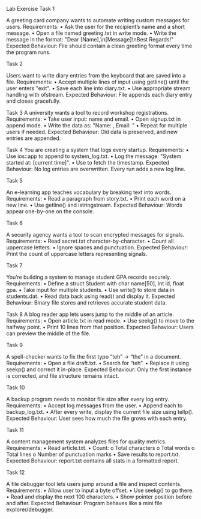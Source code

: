 Lab Exercise
Task 1

A greeting card company wants to automate writing custom messages for users.
Requirements:
• Ask the user for the recipient’s name and a short message.
• Open a file named greeting.txt in write mode.
• Write the message in the format:
"Dear [Name],\n[Message]\nBest Regards!"
Expected Behaviour:
File should contain a clean greeting format every time the program runs.

Task 2

Users want to write diary entries from the keyboard that are saved into a file.
Requirements:
• Accept multiple lines of input using getline() until the user enters "exit".
• Save each line into diary.txt.
• Use appropriate stream handling with ofstream.
Expected Behaviour:
File appends each diary entry and closes gracefully.

Task 3
A university wants a tool to record workshop registrations.
Requirements:
• Take user input: name and email.
• Open signup.txt in append mode.
• Write the data as: "Name: <name>, Email: <email>"
• Repeat for multiple users if needed.
Expected Behaviour:
Old data is preserved, and new entries are appended.

Task 4
You are creating a system that logs every startup.
Requirements:
• Use ios::app to append to system_log.txt.
• Log the message: "System started at: [current time]".
• Use <ctime> to fetch the timestamp.
Expected Behaviour:
No log entries are overwritten. Every run adds a new log line.

Task 5

An e-learning app teaches vocabulary by breaking text into words.
Requirements:
• Read a paragraph from story.txt.
• Print each word on a new line.
• Use getline() and istringstream.
Expected Behaviour:
Words appear one-by-one on the console.

Task 6

A security agency wants a tool to scan encrypted messages for signals.
Requirements:
• Read secret.txt character-by-character.
• Count all uppercase letters.
• Ignore spaces and punctuation.
Expected Behaviour:
Print the count of uppercase letters representing signals.

Task 7

You’re building a system to manage student GPA records securely.
Requirements:
• Define a struct Student with char name[50], int id, float gpa.
• Take input for multiple students.
• Use write() to store data in students.dat.
• Read data back using read() and display it.
Expected Behaviour:
Binary file stores and retrieves accurate student data.

Task 8
A blog reader app lets users jump to the middle of an article.
Requirements:
• Open article.txt in read mode.
• Use seekg() to move to the halfway point.
• Print 10 lines from that position.
Expected Behaviour:
Users can preview the middle of the file.

Task 9

A spell-checker wants to fix the first typo “teh” → “the” in a document.
Requirements:
• Open a file draft.txt.
• Search for “teh”.
• Replace it using seekp() and correct it in-place.
Expected Behaviour:
Only the first instance is corrected, and file structure remains intact.

Task 10

A backup program needs to monitor file size after every log entry.
Requirements:
• Accept log messages from the user.
• Append each to backup_log.txt.
• After every write, display the current file size using tellp().
Expected Behaviour:
User sees how much the file grows with each entry.

Task 11

A content management system analyzes files for quality metrics.
Requirements:
• Read article.txt.
• Count:
o Total characters
o Total words
o Total lines
o Number of punctuation marks
• Save results to report.txt.
Expected Behaviour:
report.txt contains all stats in a formatted report.

Task 12

A file debugger tool lets users jump around a file and inspect contents.
Requirements:
• Allow user to input a byte offset.
• Use seekg() to go there.
• Read and display the next 100 characters.
• Show pointer position before and after.
Expected Behaviour:
Program behaves like a mini file explorer/debugger.